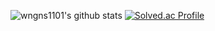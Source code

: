 <!-- ### Hi there 👋 -->
![wngns1101's github stats](https://github-readme-stats.vercel.app/api?username=wngns1101&show_icons=true)
[![Solved.ac Profile](http://mazassumnida.wtf/api/generate_badge?boj=wngns1101)](https://solved.ac/wngns1101)

<!--
**wngns1101/wngns1101** is a ✨ _special_ ✨ repository because its `README.md` (this file) appears on your GitHub profile.

Here are some ideas to get you started:

- 🔭 I’m currently working on ...
- 🌱 I’m currently learning ...
- 👯 I’m looking to collaborate on ...
- 🤔 I’m looking for help with ...
- 💬 Ask me about ...
- 📫 How to reach me: ...
- 😄 Pronouns: ...
- ⚡ Fun fact: ...
-->

